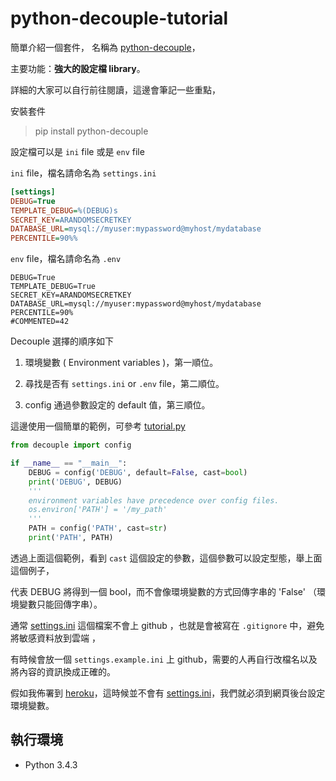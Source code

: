 # python-decouple-tutorial

簡單介紹一個套件， 名稱為 [python-decouple](https://github.com/henriquebastos/python-decouple)，

主要功能：**強大的設定檔 library**。

詳細的大家可以自行前往閱讀，這邊會筆記一些重點，

安裝套件

> pip install python-decouple

設定檔可以是 `ini` file 或是 `env` file

`ini` file，檔名請命名為 `settings.ini`

```ini
[settings]
DEBUG=True
TEMPLATE_DEBUG=%(DEBUG)s
SECRET_KEY=ARANDOMSECRETKEY
DATABASE_URL=mysql://myuser:mypassword@myhost/mydatabase
PERCENTILE=90%%
```

`env` file，檔名請命名為 `.env`

```env
DEBUG=True
TEMPLATE_DEBUG=True
SECRET_KEY=ARANDOMSECRETKEY
DATABASE_URL=mysql://myuser:mypassword@myhost/mydatabase
PERCENTILE=90%
#COMMENTED=42
```

Decouple 選擇的順序如下

1. 環境變數 ( Environment variables )，第一順位。

2. 尋找是否有 `settings.ini` or `.env` file，第二順位。

3. config 通過參數設定的 default 值，第三順位。

這邊使用一個簡單的範例，可參考 [tutorial.py](https://github.com/twtrubiks/python-notes/blob/master/python-decouple-tutorial/tutorial.py)

```python
from decouple import config

if __name__ == "__main__":
    DEBUG = config('DEBUG', default=False, cast=bool)
    print('DEBUG', DEBUG)
    '''
    environment variables have precedence over config files.
    os.environ['PATH'] = '/my_path'
    '''
    PATH = config('PATH', cast=str)
    print('PATH', PATH)
```

透過上面這個範例，看到 `cast` 這個設定的參數，這個參數可以設定型態，舉上面這個例子，

代表 DEBUG 將得到一個 bool，而不會像環境變數的方式回傳字串的 'False' （環境變數只能回傳字串）。

通常 [settings.ini](https://github.com/twtrubiks/python-notes/blob/master/python-decouple-tutorial/settings.ini) 這個檔案不會上 github ，也就是會被寫在 `.gitignore` 中，避免將敏感資料放到雲端 ，

有時候會放一個 `settings.example.ini` 上 github，需要的人再自行改檔名以及將內容的資訊換成正確的。

假如我佈署到 [heroku](https://www.heroku.com/)，這時候並不會有 [settings.ini](https://github.com/twtrubiks/python-notes/blob/master/python-decouple-tutorial/settings.ini)，我們就必須到網頁後台設定環境變數。

## 執行環境

* Python 3.4.3